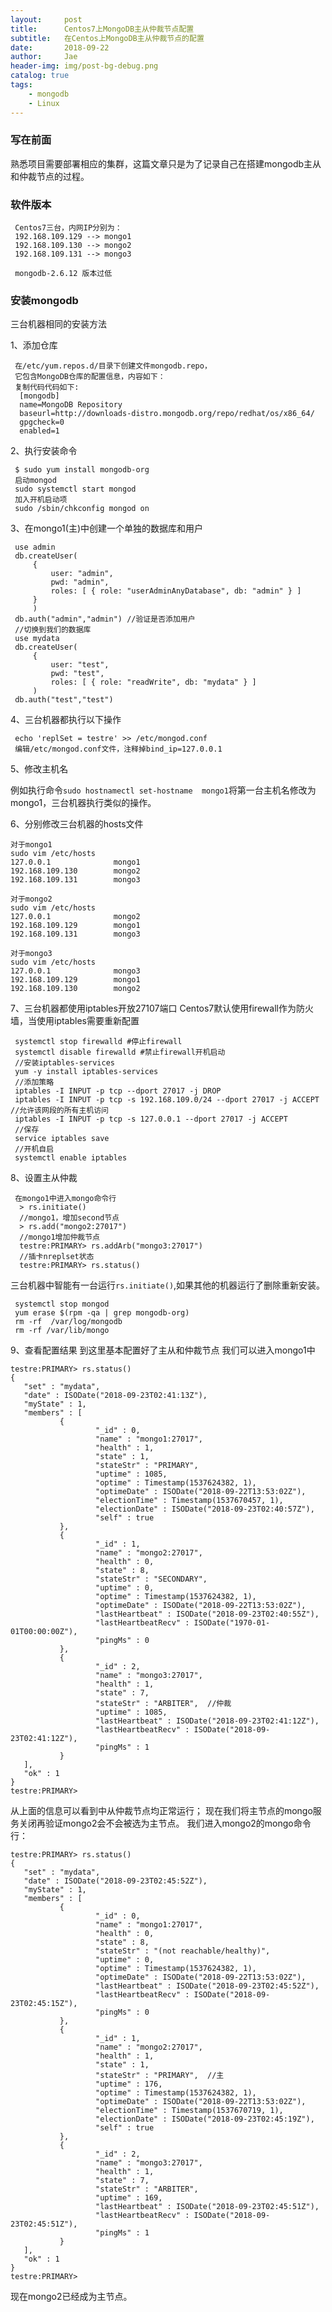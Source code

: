 ```yaml
---
layout:     post
title:      Centos7上MongoDB主从仲裁节点配置
subtitle:   在Centos上MongoDB主从仲裁节点的配置
date:       2018-09-22
author:     Jae
header-img: img/post-bg-debug.png
catalog: true
tags:
    - mongodb
    - Linux
---
```

### 写在前面
熟悉项目需要部署相应的集群，这篇文章只是为了记录自己在搭建mongodb主从和仲裁节点的过程。

### 软件版本
     Centos7三台，内网IP分别为：
     192.168.109.129 --> mongo1
     192.168.109.130 --> mongo2
     192.168.109.131 --> mongo3

     mongodb-2.6.12 版本过低


### 安装mongodb
三台机器相同的安装方法

1、添加仓库

     在/etc/yum.repos.d/目录下创建文件mongodb.repo，
     它包含MongoDB仓库的配置信息，内容如下：
     复制代码代码如下:
      [mongodb]
      name=MongoDB Repository
      baseurl=http://downloads-distro.mongodb.org/repo/redhat/os/x86_64/
      gpgcheck=0
      enabled=1

2、执行安装命令

     $ sudo yum install mongodb-org
     启动mongod
     sudo systemctl start mongod
     加入开机启动项
     sudo /sbin/chkconfig mongod on

3、在mongo1(主)中创建一个单独的数据库和用户

     use admin
     db.createUser(
         {
             user: "admin",
             pwd: "admin",
             roles: [ { role: "userAdminAnyDatabase", db: "admin" } ]
         }
         )
     db.auth("admin","admin") //验证是否添加用户
     //切换到我们的数据库
     use mydata
     db.createUser(
         {
             user: "test",
             pwd: "test",
             roles: [ { role: "readWrite", db: "mydata" } ]
         )
     db.auth("test","test")

4、三台机器都执行以下操作

     echo 'replSet = testre' >> /etc/mongod.conf
     编辑/etc/mongod.conf文件，注释掉bind_ip=127.0.0.1

5、修改主机名

例如执行命令```sudo hostnamectl set-hostname  mongo1```将第一台主机名修改为mongo1，三台机器执行类似的操作。

6、分别修改三台机器的hosts文件

    对于mongo1
    sudo vim /etc/hosts
    127.0.0.1              mongo1
    192.168.109.130        mongo2
    192.168.109.131        mongo3

    对于mongo2
    sudo vim /etc/hosts
    127.0.0.1              mongo2
    192.168.109.129        mongo1
    192.168.109.131        mongo3

    对于mongo3
    sudo vim /etc/hosts
    127.0.0.1              mongo3
    192.168.109.129        mongo1
    192.168.109.130        mongo2

7、三台机器都使用iptables开放27107端口
Centos7默认使用firewall作为防火墙，当使用iptables需要重新配置

     systemctl stop firewalld #停止firewall
     systemctl disable firewalld #禁止firewall开机启动
     //安装iptables-services
     yum -y install iptables-services
     //添加策略
     iptables -I INPUT -p tcp --dport 27017 -j DROP
     iptables -I INPUT -p tcp -s 192.168.109.0/24 --dport 27017 -j ACCEPT  //允许该网段的所有主机访问
     iptables -I INPUT -p tcp -s 127.0.0.1 --dport 27017 -j ACCEPT
     //保存
     service iptables save
     //开机自启
     systemctl enable iptables

8、设置主从仲裁

     在mongo1中进入mongo命令行
      > rs.initiate()
      //mongo1，增加second节点
      > rs.add("mongo2:27017")
      //mongo1增加仲裁节点
      testre:PRIMARY> rs.addArb("mongo3:27017")
      //插卡nreplset状态
      testre:PRIMARY> rs.status()

三台机器中智能有一台运行```rs.initiate()```,如果其他的机器运行了删除重新安装。

     systemctl stop mongod
     yum erase $(rpm -qa | grep mongodb-org)
     rm -rf  /var/log/mongodb
     rm -rf /var/lib/mongo

9、查看配置结果
到这里基本配置好了主从和仲裁节点
我们可以进入mongo1中


    testre:PRIMARY> rs.status()
    {
       "set" : "mydata",
       "date" : ISODate("2018-09-23T02:41:13Z"),
       "myState" : 1,
       "members" : [
               {
                       "_id" : 0,
                       "name" : "mongo1:27017",
                       "health" : 1,
                       "state" : 1,
                       "stateStr" : "PRIMARY",
                       "uptime" : 1085,
                       "optime" : Timestamp(1537624382, 1),
                       "optimeDate" : ISODate("2018-09-22T13:53:02Z"),
                       "electionTime" : Timestamp(1537670457, 1),
                       "electionDate" : ISODate("2018-09-23T02:40:57Z"),
                       "self" : true
               },
               {
                       "_id" : 1,
                       "name" : "mongo2:27017",
                       "health" : 0,
                       "state" : 8,
                       "stateStr" : "SECONDARY",
                       "uptime" : 0,
                       "optime" : Timestamp(1537624382, 1),
                       "optimeDate" : ISODate("2018-09-22T13:53:02Z"),
                       "lastHeartbeat" : ISODate("2018-09-23T02:40:55Z"),
                       "lastHeartbeatRecv" : ISODate("1970-01-01T00:00:00Z"),
                       "pingMs" : 0
               },
               {
                       "_id" : 2,
                       "name" : "mongo3:27017",
                       "health" : 1,
                       "state" : 7,
                       "stateStr" : "ARBITER",  //仲裁
                       "uptime" : 1085,
                       "lastHeartbeat" : ISODate("2018-09-23T02:41:12Z"),
                       "lastHeartbeatRecv" : ISODate("2018-09-23T02:41:12Z"),
                       "pingMs" : 1
               }
       ],
       "ok" : 1
    }
    testre:PRIMARY>

从上面的信息可以看到中从仲裁节点均正常运行；
现在我们将主节点的mongo服务关闭再验证mongo2会不会被选为主节点。
我们进入mongo2的mongo命令行：

    testre:PRIMARY> rs.status()
    {
       "set" : "mydata",
       "date" : ISODate("2018-09-23T02:45:52Z"),
       "myState" : 1,
       "members" : [
               {
                       "_id" : 0,
                       "name" : "mongo1:27017",
                       "health" : 0,
                       "state" : 8,
                       "stateStr" : "(not reachable/healthy)",
                       "uptime" : 0,
                       "optime" : Timestamp(1537624382, 1),
                       "optimeDate" : ISODate("2018-09-22T13:53:02Z"),
                       "lastHeartbeat" : ISODate("2018-09-23T02:45:52Z"),
                       "lastHeartbeatRecv" : ISODate("2018-09-23T02:45:15Z"),
                       "pingMs" : 0
               },
               {
                       "_id" : 1,
                       "name" : "mongo2:27017",
                       "health" : 1,
                       "state" : 1,
                       "stateStr" : "PRIMARY",  //主
                       "uptime" : 176,
                       "optime" : Timestamp(1537624382, 1),
                       "optimeDate" : ISODate("2018-09-22T13:53:02Z"),
                       "electionTime" : Timestamp(1537670719, 1),
                       "electionDate" : ISODate("2018-09-23T02:45:19Z"),
                       "self" : true
               },
               {
                       "_id" : 2,
                       "name" : "mongo3:27017",
                       "health" : 1,
                       "state" : 7,
                       "stateStr" : "ARBITER",
                       "uptime" : 169,
                       "lastHeartbeat" : ISODate("2018-09-23T02:45:51Z"),
                       "lastHeartbeatRecv" : ISODate("2018-09-23T02:45:51Z"),
                       "pingMs" : 1
               }
       ],
       "ok" : 1
    }
    testre:PRIMARY>

现在mongo2已经成为主节点。
